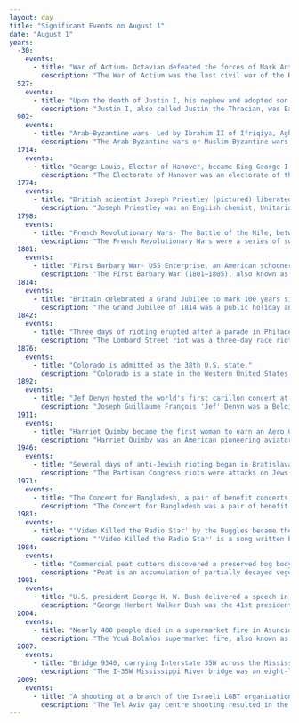 ```yaml
---
layout: day
title: "Significant Events on August 1"
date: "August 1"
years:
  -30:
    events:
      - title: "War of Actium- Octavian defeated the forces of Mark Antony and Cleopatra at Alexandria, establishing Roman Egypt."
        description: "The War of Actium was the last civil war of the Roman Republic, fought between Mark Antony and Octavian. In 32 BC, Octavian convinced the Roman Senate to declare war on the Egyptian queen Cleopatra. Her lover and ally Mark Antony, who was Octavian's rival, gave his support for her cause. Forty percent of the Roman Senate, together with both consuls, left Rome to join the war on Antony's side. After a decisive victory for Octavian at the Battle of Actium, Cleopatra and Antony withdrew to Alexandria, where Octavian besieged the city until both Antony and Cleopatra were forced to commit suicide."
  527:
    events:
      - title: "Upon the death of Justin I, his nephew and adopted son Justinian I became the sole ruler of the Byzantine Empire."
        description: "Justin I, also called Justin the Thracian, was Eastern Roman emperor from 518 to 527. Born to a peasant family, he rose through the ranks of the army to become commander of the imperial guard and when Emperor Anastasius I Dicorus died, he out-maneouvered his rivals and was elected as his successor, in spite of being around 68 years old. His reign is significant for the founding of the Justinian dynasty that included his nephew, Justinian I, and three succeeding emperors. His consort was Empress Euphemia."
  902:
    events:
      - title: "Arab–Byzantine wars- Led by Ibrahim II of Ifriqiya, Aghlabid forces captured the Byzantine stronghold of Taormina, concluding the Muslim conquest of Sicily."
        description: "The Arab–Byzantine wars or Muslim–Byzantine wars were a series of wars from the 7th to 11th centuries between multiple Arab dynasties and the Byzantine Empire. The Muslim Arab Caliphates conquered large parts of the Christian Byzantine empire and unsuccessfully attacked the Byzantine capital of Constantinople. The frontier between the warring states remained almost static for three centuries of frequent warfare, before the Byzantines were able to recapture some of the lost territory."
  1714:
    events:
      - title: "George Louis, Elector of Hanover, became King George I of Great Britain, marking the beginning of the Georgian era."
        description: "The Electorate of Hanover was an electorate of the Holy Roman Empire located in northwestern Germany that arose from the Principality of Calenberg. Although formally known as the Electorate of Brunswick-Lüneburg, it made Hanover its capital city. For most of its existence, the electorate was ruled in personal union with Great Britain and Ireland following the Hanoverian Succession."
  1774:
    events:
      - title: "British scientist Joseph Priestley (pictured) liberated oxygen gas, corroborating the discovery of the element by the German-Swedish chemist Carl Wilhelm Scheele."
        description: "Joseph Priestley was an English chemist, Unitarian, natural philosopher, separatist theologian, grammarian, multi-subject educator and classical liberal political theorist. He published over 150 works, and conducted experiments in several areas of science."
  1798:
    events:
      - title: "French Revolutionary Wars- The Battle of the Nile, between a British fleet commanded by Horatio Nelson and a French fleet under François-Paul Brueys d'Aigalliers, began at Aboukir Bay off the Egyptian coast."
        description: "The French Revolutionary Wars were a series of sweeping military conflicts resulting from the French Revolution that lasted from 1792 until 1802. They pitted France against Great Britain, Austria, Prussia, Russia, and several other countries. The wars are divided into two periods- the War of the First Coalition (1792–1797) and the War of the Second Coalition (1798–1802). Initially confined to Europe, the fighting gradually assumed a global dimension. After a decade of constant warfare and aggressive diplomacy, France had conquered territories in the Italian Peninsula, the Low Countries, and the Rhineland due to its very large and powerful military, which had been totally mobilized for war against most of Europe with mass conscription of the vast French population. French success in these conflicts ensured military occupation and the spread of revolutionary principles over much of Europe."
  1801:
    events:
      - title: "First Barbary War- USS Enterprise, an American schooner, captured the Tripolitan polacca Tripoli in a single-ship action off the coast of Libya."
        description: "The First Barbary War (1801–1805), also known as the Tripolitan War and the Barbary Coast War, was a conflict during the 1801–1815 Barbary Wars, in which the United States fought against Ottoman Tripolitania. Tripolitania had declared war against the United States over disputes regarding tributary payments in exchange for a cessation of Tripolitanian commerce raiding at sea. United States President Thomas Jefferson refused to pay this tribute. The First Barbary War was the first major American war fought outside the New World, and in the Arab world, besides the smaller American–Algerian War (1785–1795)."
  1814:
    events:
      - title: "Britain celebrated a Grand Jubilee to mark 100 years since the accession of George I and 16 years since the start of the Battle of the Nile."
        description: "The Grand Jubilee of 1814 was a public holiday and celebration in the United Kingdom held on 1 August 1814. The event marked the 100th anniversary of the accession of George I, the first king of the House of Hanover, the 16th anniversary of Horatio Nelson's victory at the Battle of the Nile and the recent signing of the Treaty of Paris, bringing an end (briefly) to the Napoleonic Wars."
  1842:
    events:
      - title: "Three days of rioting erupted after a parade in Philadelphia, celebrating the end of slavery in the West Indies, was attacked by a mob."
        description: "The Lombard Street riot was a three-day race riot in Philadelphia, Pennsylvania, in 1842. The riot was the last in a 13-year period marked by frequent racial attacks in the city. It started on Lombard Street, between Fifth and Eighth streets."
  1876:
    events:
      - title: "Colorado is admitted as the 38th U.S. state."
        description: "Colorado is a state in the Western United States. It is one of the Mountain states, sharing the Four Corners region with Arizona, New Mexico, and Utah. It is also bordered by Wyoming to the north, Nebraska to the northeast, Kansas to the east, and Oklahoma to the southeast. Colorado is noted for its landscape of mountains, forests, high plains, mesas, canyons, plateaus, rivers, and desert lands. It encompasses most of the Southern Rocky Mountains, as well as the northeastern portion of the Colorado Plateau and the western edge of the Great Plains. Colorado is the eighth-largest U.S. state by area and the 21st by population. The United States Census Bureau estimated the population of Colorado to be 5,957,493 as of July 1, 2024, a 3.2% increase from the 2020 United States census."
  1892:
    events:
      - title: "Jef Denyn hosted the world's first carillon concert at St. Rumbold's Cathedral in Mechelen, Belgium."
        description: "Joseph Guillaume François 'Jef' Denyn was a Belgian carillon player from Mechelen. He originally studied to be an engineer. His carilloning career started in 1881 when his father, the official carilloneer of Mechelen, went blind and became unable to play. This caused Denyn to take over. In 1887, Denyn was recognised for his skills and officially appointed to the same position his father had held. He used his engineering knowledge to vastly improve the technology surrounding carillons, which is now used all over Europe and the United States. In 1922, he founded the world's first and most renowned international higher institute of campanology, later named after him, the Royal Carillon School 'Jef Denyn' in Mechelen."
  1911:
    events:
      - title: "Harriet Quimby became the first woman to earn an Aero Club of America aviator certificate."
        description: "Harriet Quimby was an American pioneering aviator, journalist, and film screenwriter. In 1911, she became the first woman in the United States to receive a pilot's license and in 1912 the first woman to fly across the English Channel. Although Quimby died at the age of 37 in a flying accident, she strongly influenced the role of women in aviation."
  1946:
    events:
      - title: "Several days of anti-Jewish rioting began in Bratislava, instigated by former Slovak partisans opposed to the restitution of Jewish property after the Holocaust in Slovakia."
        description: "The Partisan Congress riots were attacks on Jews in Bratislava and other cities and towns in the autonomous Slovak region of Czechoslovakia between 1 and 6 August 1946. Nineteen people were injured, four seriously, in Bratislava alone."
  1971:
    events:
      - title: "The Concert for Bangladesh, a pair of benefit concerts organised by George Harrison and Ravi Shankar for refugees of the Bangladesh genocide, took place at Madison Square Garden in New York."
        description: "The Concert for Bangladesh was a pair of benefit concerts organised by former Beatles guitarist George Harrison and the Indian sitar player Ravi Shankar. The shows were held at 2-30 and 8-00 pm on Sunday, 1 August 1971, at Madison Square Garden in New York City, to raise international awareness of, and fund relief for refugees from East Pakistan, following the Bangladesh Liberation War-related genocide and the 1970 Bhola cyclone. The concerts were followed by a bestselling live album, a boxed three-record set, and Apple Films' concert documentary, which opened in cinemas in the spring of 1972."
  1981:
    events:
      - title: "'Video Killed the Radio Star' by the Buggles became the first music video broadcast on the American cable television network MTV."
        description: "'Video Killed the Radio Star' is a song written by Trevor Horn, Geoff Downes and Bruce Woolley in 1979. It was recorded concurrently by Bruce Woolley and the Camera Club for their album English Garden and by British new wave/synth-pop group the Buggles, which consisted of Horn and Downes."
  1984:
    events:
      - title: "Commercial peat cutters discovered a preserved bog body, now known as Lindow Man (head pictured), at Lindow Moss in Cheshire, England."
        description: "Peat is an accumulation of partially decayed vegetation or organic matter. It is unique to natural areas called peatlands, bogs, mires, moors, or muskegs. Sphagnum moss, also called peat moss, is one of the most common components in peat, although many other plants can contribute. The biological features of sphagnum mosses act to create a habitat aiding peat formation, a phenomenon termed 'habitat manipulation'. Soils consisting primarily of peat are known as histosols. Peat forms in wetland conditions, where flooding or stagnant water obstructs the flow of oxygen from the atmosphere, slowing the rate of decomposition. Peat properties such as organic matter content and saturated hydraulic conductivity can exhibit high spatial heterogeneity."
  1991:
    events:
      - title: "U.S. president George H. W. Bush delivered a speech in the Ukrainian parliament in Kiev warning against independence from the Soviet Union."
        description: "George Herbert Walker Bush was the 41st president of the United States, serving from 1989 to 1993. A member of the Republican Party, he also served as the 43rd vice president from 1981 to 1989 under Ronald Reagan and previously in various other federal positions."
  2004:
    events:
      - title: "Nearly 400 people died in a supermarket fire in Asunción, Paraguay, when exits were locked to prevent people from stealing merchandise."
        description: "The Ycuá Bolaños supermarket fire, also known as the Ycuá Bolaños Tragedy, was a major fire that occurred on 1 August 2004 in Asunción, Paraguay. After the fire broke out, exits were locked to prevent people from stealing merchandise. The building also lacked adequate fire protection systems. Over 400 people were killed and more than 300 were injured. The president of the supermarket company, as well as various employees, were later sentenced to prison terms for their actions during the fire."
  2007:
    events:
      - title: "Bridge 9340, carrying Interstate 35W across the Mississippi River in Minneapolis, Minnesota, suffered a catastrophic failure and collapsed, killing 13 people and injuring 145 others."
        description: "The I-35W Mississippi River bridge was an eight-lane, steel truss arch bridge that carried Interstate 35W across the Mississippi River one-half mile downstream from the Saint Anthony Falls in Minneapolis, Minnesota, United States. The bridge opened in 1967, and was Minnesota's third busiest, carrying 140,000 vehicles daily. After only 39 years in service, it experienced a catastrophic failure during the evening rush hour on August 1, 2007, killing 13 people and injuring 145. The National Transportation Safety Board (NTSB) cited a design flaw as the likely cause of the collapse, noting that an excessively thin gusset plate ripped along a line of rivets. Additional weight on the bridge at the time of failure was also cited by the NTSB as a contributing factor."
  2009:
    events:
      - title: "A shooting at a branch of the Israeli LGBT organization the Aguda in Tel Aviv resulted in two deaths."
        description: "The Tel Aviv gay centre shooting resulted in the deaths of two people and injuries to at least fifteen others at the Tel Aviv branch of the Israeli LGBT Association, at the 'Bar-Noar', on Nahmani Street, on August 1, 2009. A 26-year-old man and a 17-year-old girl were killed. Three deaths were mentioned in earlier reports of the incident but one has since been discounted."
---
```

